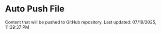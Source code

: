 # Auto Push File

Content that will be pushed to GitHub repository.
Last updated: 07/19/2025, 11:39:37 PM